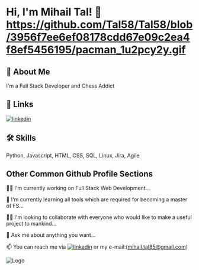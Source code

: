 
# Hi, I'm Mihail Tal! 👋 https://github.com/Tal58/Tal58/blob/3956f7ee6ef08178cdd67e09c2ea4f8ef5456195/pacman_1u2pcy2y.gif


## 🚀 About Me
I'm a Full Stack Developer and Chess Addict


## 🔗 Links
[![linkedin](https://img.shields.io/badge/linkedin-0A66C2?style=for-the-badge&logo=linkedin&logoColor=white)](https://www.linkedin.com/in/talha-toparl%C4%B1-49055372/)




## 🛠 Skills
Python, Javascript, HTML, CSS, SQL, Linux, Jira, Agile


## Other Common Github Profile Sections
👩‍💻  I'm currently working on Full Stack Web Development...

🧠 I'm currently learning all tools which are required for becoming a master of FS...

👯‍♀️ I'm looking to collaborate with everyone who would like to make a useful project to mankind... 

🤔 Ask me about anything you want...

📫 You can reach me via [![linkedin](https://img.shields.io/badge/linkedin-0A66C2?style=for-the-badge&logo=linkedin&logoColor=white)](https://www.linkedin.com/in/talha-toparl%C4%B1-49055372/) or my e-mail:(mihail.tal85@gmail.com)




![Logo](https://bigthink.com/wp-content/uploads/2022/01/AdobeStock_236786791.jpeg?lb=1536,864)

